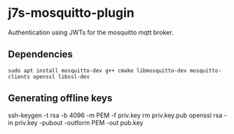 # j7s-mosquitto-plugin

Authentication using JWTs for the mosquitto mqtt broker.

## Dependencies
```
sudo apt install mosquitto-dev g++ cmake libmosquitto-dev mosquitto-clients openssl libssl-dev
```

## Generating offline keys
ssh-keygen -t rsa -b 4096 -m PEM -f priv.key
rm priv.key.pub
openssl rsa -in priv.key -pubout -outform PEM -out pub.key
